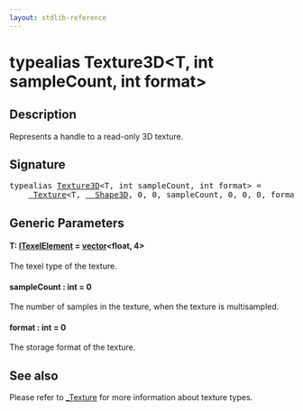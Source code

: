 ```yaml
---
layout: stdlib-reference
---
```


# typealias Texture3D\<T, int sampleCount, int format\>

## Description

Represents a handle to a read-only 3D texture.

## Signature

<pre>
<span class='code_keyword'>typealias</span> <a href="texture3d-08.html" class="code_type">Texture3D</a>&lt;T, <span class="code_keyword">int</span> sampleCount, <span class="code_keyword">int</span> format&gt; = 
    <a href="0texture-01/index.html" class="code_type">_Texture</a>&lt;T, <a href="0_shape3d-028/index.html" class="code_type">__Shape3D</a>, 0, 0, sampleCount, 0, 0, 0, format&gt;;
</pre>

## Generic Parameters

####  <a id="typeparam-T"></a>T: [ITexelElement](../interfaces/itexelelement-016/index.html) = [vector](vector/index.html)\<float, 4\>
The texel type of the texture.

####  <a id="decl-sampleCount"></a>sampleCount  : int = 0
The number of samples in the texture, when the texture is multisampled.

####  <a id="decl-format"></a>format  : int = 0
The storage format of the texture.


## See also

Please refer to <span class='code'><a href="0texture-01/index.html" class="code_type">_Texture</a></span> for more information about texture types.


